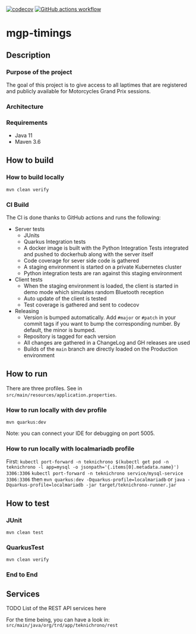
[![codecov](https://codecov.io/gh/fabricepipart/mgp-timings/branch/main/graph/badge.svg)](https://codecov.io/gh/fabricepipart/mgp-timings)
[![GitHub actions workflow](https://github.com/fabricepipart/mgp-timings/actions/workflows/workflow.yml/badge.svg)](https://github.com/fabricepipart/mgp-timing/blob/main/.github/workflows/workflow.yml)
# mgp-timings

## Description

### Purpose of the project

The goal of this project is to give access to all laptimes that are registered and publicly available for Motorcycles Grand Prix sessions.

### Architecture


### Requirements

* Java 11
* Maven 3.6

## How to build

### How to build locally

```mvn clean verify```

### CI Build

The CI is done thanks to GitHub actions and runs the following:
* Server tests
  * JUnits
  * Quarkus Integration tests
  * A docker image is built with the Python Integration Tests integrated and pushed to dockerhub along with the server itself
  * Code coverage for sever side code is gathered
  * A staging environment is started on a private Kubernetes cluster
  * Python integration tests are ran against this staging environment
* Client tests
  * When the staging environment is loaded, the client is started in demo mode which simulates random Bluetooth reception
  * Auto update of the client is tested
  * Test coverage is gathered and sent to codecov
* Releasing
  * Version is bumped automatically. Add `#major` or `#patch` in your commit tags if you want to bump the corresponding number. By default, the minor is bumped.
  * Repository is tagged for each version
  * All changes are gathered in a ChangeLog and GH releases are used
  * Builds of the `main` branch are directly loaded on the Production environment

## How to run

There are three profiles. See in ```src/main/resources/application.properties```.

### How to run locally with dev profile

```mvn quarkus:dev```

Note: you can connect your IDE for debugging on port 5005.

### How to run locally with localmariadb profile

First:
```kubectl port-forward -n teknichrono $(kubectl get pod -n teknichrono -l app=mysql -o jsonpath='{.items[0].metadata.name}') 3306:3306```
```kubectl port-forward -n teknichrono service/mysql-service 3306:3306```
then
```mvn quarkus:dev -Dquarkus-profile=localmariadb```
or
```java -Dquarkus-profile=localmariadb -jar target/teknichrono-runner.jar```

## How to test

### JUnit

```mvn clean test```

### QuarkusTest

```mvn clean verify```

### End to End


## Services

TODO List of the REST API services here

For the time being, you can have a look in: ```src/main/java/org/trd/app/teknichrono/rest```
